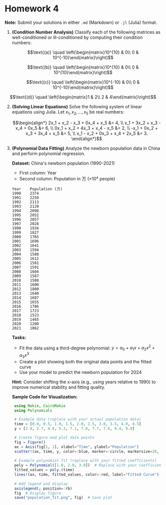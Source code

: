 # Homework 4

**Note:** Submit your solutions in either `.md` (Markdown) or `.jl` (Julia) format.

1. **(Condition Number Analysis)** Classify each of the following matrices as well-conditioned or ill-conditioned by computing their condition numbers:

```math
\text{(a)} \quad \left(\begin{matrix}10^{10} & 0\\ 0 & 10^{-10}\end{matrix}\right)
```

```math
\text{(b)} \quad \left(\begin{matrix}10^{10} & 0\\ 0 & 10^{10}\end{matrix}\right)
```

```math
\text{(c)} \quad \left(\begin{matrix}10^{-10} & 0\\ 0 & 10^{-10}\end{matrix}\right)
```

```math
\text{(d)} \quad \left(\begin{matrix}1 & 2\\ 2 & 4\end{matrix}\right)
```

2. **(Solving Linear Equations)** Solve the following system of linear equations using Julia. Let $x_1, x_2, \ldots, x_5$ be real numbers:

   ```math
   \begin{align*}
   2x_1 + x_2 - x_3 + 0x_4 + x_5 &= 4, \\
   x_1 + 3x_2 + x_3 - x_4 + 0x_5 &= 6, \\
   0x_1 + x_2 + 4x_3 + x_4 - x_5 &= 2, \\
   -x_1 + 0x_2 + x_3 + 3x_4 + x_5 &= 5, \\
   x_1 - x_2 + 0x_3 + x_4 + 2x_5 &= 3.
   \end{align*}
   ```

3. **(Polynomial Data Fitting)** Analyze the newborn population data in China and perform polynomial regression.

   **Dataset:** China's newborn population (1990-2021)
   - First column: Year
   - Second column: Population in 万 (×10⁴ people)

   ```text
   Year    Population (万)
   1990    2374
   1991    2250
   1992    2113
   1993    2120
   1994    2098
   1995    2052
   1996    2057
   1997    2028
   1998    1934
   1999    1827
   2000    1765
   2001    1696
   2002    1641
   2003    1594
   2004    1588
   2005    1612
   2006    1581
   2007    1591
   2008    1604
   2009    1587
   2010    1588
   2011    1600
   2012    1800
   2013    1640
   2014    1687
   2015    1655
   2016    1786
   2017    1723
   2018    1523
   2019    1465
   2020    1200
   2021    1062
   ```

   **Tasks:**
   - Fit the data using a third-degree polynomial: $y = a_0 + a_1 x + a_2 x^2 + a_3 x^3$
   - Create a plot showing both the original data points and the fitted curve
   - Use your model to predict the newborn population for 2024

   **Hint:** Consider shifting the x-axis (e.g., using years relative to 1990) to improve numerical stability and fitting quality.

   **Sample Code for Visualization:**

   ```julia
    using Makie, CairoMakie
    using Polynomials

    # Example data (replace with your actual population data)
    time = [0.0, 0.5, 1.0, 1.5, 2.0, 2.5, 3.0, 3.5, 4.0, 4.5]
    y = [2.9, 2.7, 4.8, 5.3, 7.1, 7.6, 7.7, 7.6, 9.4, 9.0]

    # Create figure and plot data points
    fig = Figure()
    ax = Axis(fig[1, 1], xlabel="Time", ylabel="Population")
    scatter!(ax, time, y, color=:blue, marker=:circle, markersize=20, label="Data")
    
    # Example polynomial fit (replace with your fitted coefficients)
    poly = Polynomial([1.0, 2.0, 3.0])  # Replace with your coefficients
    fitted_values = poly.(time)
    lines!(ax, time, fitted_values, color=:red, label="Fitted Curve")
    
    # Add legend and display
    axislegend(; position=:rb)
    fig  # Display figure
    save("population_fit.png", fig)  # Save plot
    ```